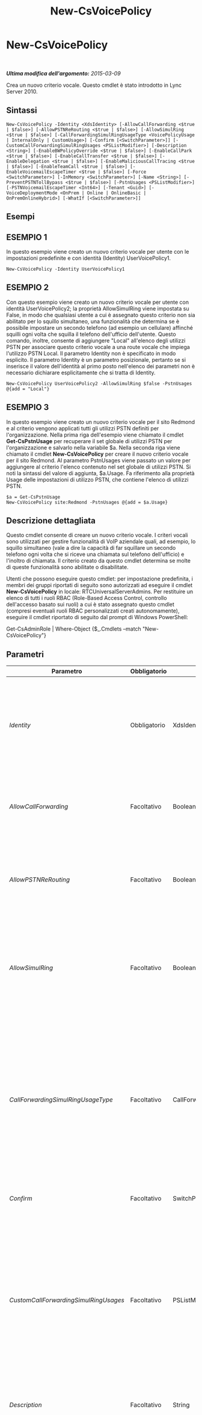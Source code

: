 ﻿---
title: New-CsVoicePolicy
TOCTitle: New-CsVoicePolicy
ms:assetid: 3852de89-a604-437a-9fdf-3597b88ce13d
ms:mtpsurl: https://technet.microsoft.com/it-it/library/Gg425856(v=OCS.15)
ms:contentKeyID: 49300203
ms.date: 08/24/2015
mtps_version: v=OCS.15
ms.translationtype: HT
---

# New-CsVoicePolicy

 

_**Ultima modifica dell'argomento:** 2015-03-09_

Crea un nuovo criterio vocale. Questo cmdlet è stato introdotto in Lync Server 2010.

## Sintassi

    New-CsVoicePolicy -Identity <XdsIdentity> [-AllowCallForwarding <$true | $false>] [-AllowPSTNReRouting <$true | $false>] [-AllowSimulRing <$true | $false>] [-CallForwardingSimulRingUsageType <VoicePolicyUsage | InternalOnly | CustomUsage>] [-Confirm [<SwitchParameter>]] [-CustomCallForwardingSimulRingUsages <PSListModifier>] [-Description <String>] [-EnableBWPolicyOverride <$true | $false>] [-EnableCallPark <$true | $false>] [-EnableCallTransfer <$true | $false>] [-EnableDelegation <$true | $false>] [-EnableMaliciousCallTracing <$true | $false>] [-EnableTeamCall <$true | $false>] [-EnableVoicemailEscapeTimer <$true | $false>] [-Force <SwitchParameter>] [-InMemory <SwitchParameter>] [-Name <String>] [-PreventPSTNTollBypass <$true | $false>] [-PstnUsages <PSListModifier>] [-PSTNVoicemailEscapeTimer <Int64>] [-Tenant <Guid>] [-VoiceDeploymentMode <OnPrem | Online | OnlineBasic | OnPremOnlineHybrid>] [-WhatIf [<SwitchParameter>]]

## Esempi

## ESEMPIO 1

In questo esempio viene creato un nuovo criterio vocale per utente con le impostazioni predefinite e con identità (Identity) UserVoicePolicy1.

    New-CsVoicePolicy -Identity UserVoicePolicy1

## ESEMPIO 2

Con questo esempio viene creato un nuovo criterio vocale per utente con identità UserVoicePolicy2; la proprietà AllowSimulRing viene impostata su False, in modo che qualsiasi utente a cui è assegnato questo criterio non sia abilitato per lo squillo simultaneo, una funzionalità che determina se è possibile impostare un secondo telefono (ad esempio un cellulare) affinché squilli ogni volta che squilla il telefono dell'ufficio dell'utente. Questo comando, inoltre, consente di aggiungere "Local" all'elenco degli utilizzi PSTN per associare questo criterio vocale a una route vocale che impiega l'utilizzo PSTN Local. Il parametro Identity non è specificato in modo esplicito. Il parametro Identity è un parametro posizionale, pertanto se si inserisce il valore dell'identità al primo posto nell'elenco dei parametri non è necessario dichiarare esplicitamente che si tratta di Identity.

    New-CsVoicePolicy UserVoicePolicy2 -AllowSimulRing $false -PstnUsages @{add = "Local"}

## ESEMPIO 3

In questo esempio viene creato un nuovo criterio vocale per il sito Redmond e al criterio vengono applicati tutti gli utilizzi PSTN definiti per l'organizzazione. Nella prima riga dell'esempio viene chiamato il cmdlet **Get-CsPstnUsage** per recuperare il set globale di utilizzi PSTN per l'organizzazione e salvarlo nella variabile $a. Nella seconda riga viene chiamato il cmdlet **New-CsVoicePolicy** per creare il nuovo criterio vocale per il sito Redmond. Al parametro PstnUsages viene passato un valore per aggiungere al criterio l'elenco contenuto nel set globale di utilizzi PSTN. Si noti la sintassi del valore di aggiunta, $a.Usage. Fa riferimento alla proprietà Usage delle impostazioni di utilizzo PSTN, che contiene l'elenco di utilizzi PSTN.

    $a = Get-CsPstnUsage
    New-CsVoicePolicy site:Redmond -PstnUsages @{add = $a.Usage}

## Descrizione dettagliata

Questo cmdlet consente di creare un nuovo criterio vocale. I criteri vocali sono utilizzati per gestire funzionalità di VoIP aziendale quali, ad esempio, lo squillo simultaneo (vale a dire la capacità di far squillare un secondo telefono ogni volta che si riceve una chiamata sul telefono dell'ufficio) e l'inoltro di chiamata. Il criterio creato da questo cmdlet determina se molte di queste funzionalità sono abilitate o disabilitate.

Utenti che possono eseguire questo cmdlet: per impostazione predefinita, i membri dei gruppi riportati di seguito sono autorizzati ad eseguire il cmdlet **New-CsVoicePolicy** in locale: RTCUniversalServerAdmins. Per restituire un elenco di tutti i ruoli RBAC (Role-Based Access Control, controllo dell'accesso basato sui ruoli) a cui è stato assegnato questo cmdlet (compresi eventuali ruoli RBAC personalizzati creati autonomamente), eseguire il cmdlet riportato di seguito dal prompt di Windows PowerShell:

Get-CsAdminRole | Where-Object {$\_.Cmdlets –match "New-CsVoicePolicy"}

## Parametri


<table>
<colgroup>
<col style="width: 25%" />
<col style="width: 25%" />
<col style="width: 25%" />
<col style="width: 25%" />
</colgroup>
<thead>
<tr class="header">
<th>Parametro</th>
<th>Obbligatorio</th>
<th>Tipo</th>
<th>Descrizione</th>
</tr>
</thead>
<tbody>
<tr class="odd">
<td><p><em>Identity</em></p></td>
<td><p>Obbligatorio</p></td>
<td><p>XdsIdentity</p></td>
<td><p>Identificatore univoco che specifica l'ambito o il nome del criterio. I valori validi per questo cmdlet sono site:&lt;nome sito&gt;, dove &lt;nome sito&gt; corrisponde al nome del sito di Lync Server a cui si applica il criterio, ad esempio site:Redmond, e una stringa che designa un criterio per utente, ad esempio RedmondVoicePolicy. Per impostazione predefinita, è presente un criterio globale.</p></td>
</tr>
<tr class="even">
<td><p><em>AllowCallForwarding</em></p></td>
<td><p>Facoltativo</p></td>
<td><p>Boolean</p></td>
<td><p>Se questo parametro è impostato su True, le chiamate possono essere inoltrate. Se questo parametro è impostato su False, le chiamate non possono essere inoltrate.</p>
<p>Valore predefinito: True</p></td>
</tr>
<tr class="odd">
<td><p><em>AllowPSTNReRouting</em></p></td>
<td><p>Facoltativo</p></td>
<td><p>Boolean</p></td>
<td><p>Se questo parametro è impostato su True, le chiamate effettuate ai numeri interni residenti su un altro pool saranno instradate attraverso la rete PSTN (Public Switched Telephone Network) nel caso in cui il pool o la WAN non sia disponibile.</p>
<p>Valore predefinito: True</p></td>
</tr>
<tr class="even">
<td><p><em>AllowSimulRing</em></p></td>
<td><p>Facoltativo</p></td>
<td><p>Boolean</p></td>
<td><p>Lo squillo simultaneo è una funzionalità che consente di far squillare più telefoni quando viene composto un singolo numero. Con l'impostazione del parametro su True viene abilitata questa funzionalità. Se questo parametro è impostato su False, lo squillo simultaneo non può essere configurato per alcun utente a cui è assegnato questo criterio.</p>
<p>Valore predefinito: True</p></td>
</tr>
<tr class="odd">
<td><p><em>CallForwardingSimulRingUsageType</em></p></td>
<td><p>Facoltativo</p></td>
<td><p>CallForwardingSimulRingUsageType</p></td>
<td><p>Consente agli amministratori di gestire l'inoltro di chiamata e lo squillo simultaneo. I valori consentiti sono:</p>
<p>* VoicePolicyUsage: per tutte le chiamate viene utilizzato il criterio vocale predefinito per gestire l'inoltro di chiamate lo squillo simultaneo. Questo è il valore predefinito.</p>
<p>* InternalOnly: l'inoltro di chiamata e lo squillo simultaneo vengono applicati solo alle chiamate tra utenti di Lync.</p>
<p>* CustomUsage: per la gestione dell'inoltro di chiamata e dello squillo simultaneo verrà applicato un utilizzo PSTN personalizzato. Questo utilizzo deve essere specificato tramite il parametro CustomCallForwardingSimulRingUsages.</p></td>
</tr>
<tr class="even">
<td><p><em>Confirm</em></p></td>
<td><p>Facoltativo</p></td>
<td><p>SwitchParameter</p></td>
<td><p>Viene visualizzata una richiesta di conferma prima di eseguire il comando.</p></td>
</tr>
<tr class="odd">
<td><p><em>CustomCallForwardingSimulRingUsages</em></p></td>
<td><p>Facoltativo</p></td>
<td><p>PSListModifier</p></td>
<td><p>Utilizzo PSTN personalizzato applicato per la gestione dell'inoltro di chiamata e lo squillo simultaneo. Per aggiungere un utilizzo personalizzato al criterio vocale, utilizzare una sintassi simile alla seguente:</p>
<p>-CustomCallForwardingSimulRingUsages @{Add=&quot;RedmondPstnUsage&quot;}</p>
<p>Per rimuovere un utilizzo personalizzato, utilizzare la sintassi seguente:</p>
<p>-CustomCallForwardingSimulRingUsages @{Remove=&quot;RedmondPstnUsage&quot;}</p>
<p>Si noti che è possibile specificare per il parametro CustomCallForwardingSimulRingUsages solo un utilizzo già esistente.</p></td>
</tr>
<tr class="even">
<td><p><em>Description</em></p></td>
<td><p>Facoltativo</p></td>
<td><p>String</p></td>
<td><p>Una descrizione del criterio vocale.</p>
<p>Lunghezza massima: 1040 caratteri.</p></td>
</tr>
<tr class="odd">
<td><p><em>EnableBWPolicyOverride</em></p></td>
<td><p>Facoltativo</p></td>
<td><p>Boolean</p></td>
<td><p>I criteri possono essere impostati per gestire la configurazione della rete, compresa la limitazione della larghezza di banda. Se il parametro viene impostato su True è possibile sostituire questi criteri. In altri termini, se il parametro è impostato su True, non verranno eseguite verifiche sulla larghezza di banda e le chiamate verranno passate indipendentemente dalle impostazioni del servizio Controllo di ammissione di chiamata.</p>
<p>Valore predefinito: False</p></td>
</tr>
<tr class="even">
<td><p><em>EnableCallPark</em></p></td>
<td><p>Facoltativo</p></td>
<td><p>Boolean</p></td>
<td><p>applicazione Parcheggio di chiamata consente di mettere in attesa, o parcheggiare, una chiamata effettuata a un determinato numero all'interno di un gruppi di numeri, in modo da riprenderla successivamente. Con l'impostazione del parametro su True viene abilitata l'applicazione. Se il parametro è impostato su False, gli utenti a cui è assegnato questo criterio non possono parcheggiare le chiamate effettuate verso il loro numero telefonico.</p>
<p>Valore predefinito: False</p></td>
</tr>
<tr class="odd">
<td><p><em>EnableCallTransfer</em></p></td>
<td><p>Facoltativo</p></td>
<td><p>Boolean</p></td>
<td><p>Determina se è possibile trasferire le chiamate a un altro numero. Se questo parametro è impostato su True, le chiamate possono essere trasferite; se il parametro è impostato su False, le chiamate non possono essere trasferite.</p>
<p>Valore predefinito: True</p></td>
</tr>
<tr class="even">
<td><p><em>EnableDelegation</em></p></td>
<td><p>Facoltativo</p></td>
<td><p>Boolean</p></td>
<td><p>La delega delle chiamate consente a un utente di rispondere alle chiamate di un altro utente oppure di effettuare chiamate per conto dell'altro utente. Ad esempio, un manager può impostare la delega delle chiamate in modo che tutte le chiamate in arrivo squillino sia sul suo telefono sia su quello di un amministratore. Se il parametro viene impostato su True, gli utenti con questo criterio possono configurare la delega delle chiamate. Con l'impostazione del parametro su False viene disabilitata la delega delle chiamate.</p>
<p>Valore predefinito: True</p></td>
</tr>
<tr class="odd">
<td><p><em>EnableMaliciousCallTracing</em></p></td>
<td><p>Facoltativo</p></td>
<td><p>Boolean</p></td>
<td><p>La registrazione delle chiamate dannose è uno standard che consente di registrare le chiamate che un utente ha designato come dannose. Queste chiamate possono essere registrate anche se l'ID del chiamante è bloccato. La registrazione è disponibile solo per le autorità preposte, non per l'utente. Se questa proprietà è impostata su True, sarà possibile registrare le chiamate dannose.</p>
<p>Valore predefinito: False</p></td>
</tr>
<tr class="even">
<td><p><em>EnableTeamCall</em></p></td>
<td><p>Facoltativo</p></td>
<td><p>Boolean</p></td>
<td><p>Intercettazione team consente a un utente di designare un gruppo di altri utenti i cui telefoni squilleranno quando viene chiamato il numero di tale utente. Questa funzionalità è utile nei gruppi in cui, ad esempio, qualunque membro può rispondere alle chiamate in entrata provenienti dai clienti. Con l'impostazione del parametro su True viene abilitata questa funzionalità.</p>
<p>Valore predefinito: True</p></td>
</tr>
<tr class="odd">
<td><p><em>EnableVoicemailEscapeTimer</em></p></td>
<td><p>Facoltativo</p></td>
<td><p>Boolean</p></td>
<td><p>Se si imposta questo parametro su True, le chiamate a un dispositivo mobile senza risposta verranno instradate alla segreteria telefonica dell'organizzazione anziché alla segreteria telefonica del provider del dispositivo mobile. Se una chiamata riceve una risposta &quot;troppo presto&quot; (ovvero prima che sia trascorso l'intervallo di tempo specificato con la proprietà PSTNVoicemailEscapeTimer), si presupporrà che il dispositivo mobile non sia disponibile e la chiamata verrà instradata alla segreteria telefonica dell'organizzazione.</p>
<p>Il valore predefinito è False.</p></td>
</tr>
<tr class="even">
<td><p><em>Force</em></p></td>
<td><p>Facoltativo</p></td>
<td><p>SwitchParameter</p></td>
<td><p>Elimina qualsiasi richiesta di conferma che, in caso contrario, sarebbe visualizzata prima di effettuare le modifiche.</p></td>
</tr>
<tr class="odd">
<td><p><em>InMemory</em></p></td>
<td><p>Facoltativo</p></td>
<td><p>SwitchParameter</p></td>
<td><p>Crea un riferimento a un oggetto senza eseguire realmente il commit dell'oggetto come modifica permanente. Se si assegna l'output del cmdlet chiamato con questo parametro a una variabile, è possibile apportare modifiche alle proprietà del riferimento all'oggetto e quindi eseguire il commit di queste modifiche chiamando il cmdlet Set- corrispondente.</p></td>
</tr>
<tr class="even">
<td><p><em>Name</em></p></td>
<td><p>Facoltativo</p></td>
<td><p>String</p></td>
<td><p>Nome visualizzabile per questo criterio.</p>
<p>Valore predefinito: DefaultPolicy</p></td>
</tr>
<tr class="odd">
<td><p><em>PreventPSTNTollBypass</em></p></td>
<td><p>Facoltativo</p></td>
<td><p>Boolean</p></td>
<td><p>I numeri a tariffa PSTN sono più comunemente noti come numeri a tariffa interurbana. Le organizzazioni possono talvolta aggirare l'utilizzo di questi numeri a tariffa implementando una soluzione VoIP (Voice over Internet Protocol) che permetta di connettere le succursali attraverso chiamate di rete. Se il parametro è impostato su True, le chiamate saranno inviate tramite PSTN e sarà necessario sostenere i costi relativi, che potrebbero essere eliminati utilizzando la rete per evitare i numeri a tariffa.</p>
<p>Valore predefinito: False</p></td>
</tr>
<tr class="even">
<td><p><em>PstnUsages</em></p></td>
<td><p>Facoltativo</p></td>
<td><p>PSListModifier</p></td>
<td><p>Un elenco di utilizzi PSTN disponibili per questo criterio. L'utilizzo PSTN collega un criterio vocale a una route telefonica.</p>
<p>Qualsiasi valore stringa può essere collocato nell'elenco purché esistente nell'elenco globale corrente di utilizzi PSTN. Le stringhe duplicate non sono ammesse; tutte le stringhe devono essere univoche. Per recuperare gli utilizzi PSTN, è possibile richiamare il cmdlet <strong>Get-CsPstnUsage</strong>.</p>
<p>Per impostazione predefinita, questo elenco è vuoto. Se non viene fornito un valore per questo parametro, viene visualizzato un messaggio di avviso che indica che gli utenti a cui viene assegnato questo criterio non potranno effettuare chiamate PSTN esterne.</p></td>
</tr>
<tr class="odd">
<td><p><em>PSTNVoicemailEscapeTimer</em></p></td>
<td><p>Facoltativo</p></td>
<td><p>Int64</p></td>
<td><p>Tempo (in millisecondi) utilizzato per determinare se una chiamata ha ricevuto una risposta &quot;troppo presto&quot;. Se si riceve una risposta entro l'intervallo di tempo specificato, in Lync Server si presupporrà che il dispositivo mobile non sia disponibile e la chiamata verrà trasferita automaticamente alla segreteria telefonica dell'organizzazione. Se non si riceve alcuna risposta prima della scadenza dell'intervallo di tempo, la chiamata potrà procedere. Il valore predefinito è 1500 millisecondi.</p></td>
</tr>
<tr class="even">
<td><p><em>Tenant</em></p></td>
<td><p>Facoltativo</p></td>
<td><p>Guid</p></td>
<td><p>Identificatore univoco globale (GUID) dell'account tenant di Skype for Business online per cui viene creato il nuovo criterio vocale. Ad esempio:</p>
<p>–Tenant &quot;38aad667-af54-4397-aaa7-e94c79ec2308&quot;</p>
<p>È possibile restituire l'ID di ogni tenant eseguendo questo comando:</p>
<p>Get-CsTenant | Select-Object DisplayName, TenantID</p></td>
</tr>
<tr class="odd">
<td><p><em>VoiceDeploymentMode</em></p></td>
<td><p>Facoltativo</p></td>
<td><p>VoiceDeploymentMode</p></td>
<td><p>I valori consentiti sono:</p>
<p>* OnPrem</p>
<p>* Online</p>
<p>* OnlineBasic</p>
<p>* OnPremOnlineHybrid</p>
<p>Il valore predefinito è OnPrem.</p></td>
</tr>
<tr class="even">
<td><p><em>WhatIf</em></p></td>
<td><p>Facoltativo</p></td>
<td><p>SwitchParameter</p></td>
<td><p>Descrive ciò che accadrebbe se si eseguisse il comando senza eseguirlo realmente.</p></td>
</tr>
</tbody>
</table>


## Tipi di input

Nessuno.

## Tipi restituiti

Questo cmdlet consente di creare un'istanza dell'oggetto Microsoft.Rtc.Management.WritableConfig.Voice.VoicePolicy.

## Vedere anche

#### Ulteriori risorse

[Remove-CsVoicePolicy](remove-csvoicepolicy.md)  
[Set-CsVoicePolicy](set-csvoicepolicy.md)  
[Get-CsVoicePolicy](get-csvoicepolicy.md)  
[Grant-CsVoicePolicy](grant-csvoicepolicy.md)  
[Test-CsVoicePolicy](test-csvoicepolicy.md)  
[Get-CsPstnUsage](get-cspstnusage.md)

